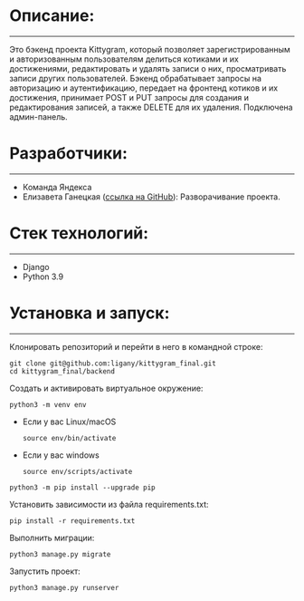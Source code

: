 # Описание:
___
Это бэкенд проекта Kittygram, который позволяет зарегистрированным и авторизованным пользователям делиться котиками и их достижениями, редактировать и удалять записи о них, просматривать записи других пользователей. Бэкенд обрабатывает запросы на авторизацию и аутентификацию, передает на фронтенд котиков и их достижения, принимает POST и PUT запросы для создания и редактирования записей, а также DELETE для их удаления. Подключена админ-панель.

# Разработчики:
___
* Команда Яндекса 
* Елизавета Ганецкая ([ссылка на GitHub](https://github.com/ligany)):
Разворачивание проекта.

# Стек технологий:
___
* Django
* Python 3.9

# Установка и запуск:
___
Клонировать репозиторий и перейти в него в командной строке:

```
git clone git@github.com:ligany/kittygram_final.git
cd kittygram_final/backend
```

Cоздать и активировать виртуальное окружение:

```
python3 -m venv env
```

* Если у вас Linux/macOS

    ```
    source env/bin/activate
    ```

* Если у вас windows

    ```
    source env/scripts/activate
    ```

```
python3 -m pip install --upgrade pip
```

Установить зависимости из файла requirements.txt:

```
pip install -r requirements.txt
```

Выполнить миграции:

```
python3 manage.py migrate
```

Запустить проект:

```
python3 manage.py runserver
```